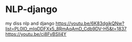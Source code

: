# NLP-django
my diss nlp and django
https://youtu.be/6K83dgjkQNw?list=PL0lO_mIqDDFXx5_8RmAqAmD_Cdb9DV-H5&t=1837
https://youtu.be/ci8FvBSIl4Y
